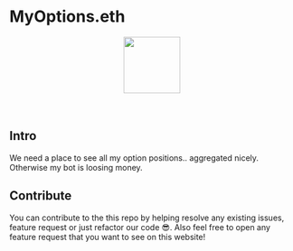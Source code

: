 # MyOptions.eth

<p align="center">

<img width="100" src="./public/favicon.ico">
<br/>
<br/>

<br>
</p>

## Intro
We need a place to see all my option positions.. aggregated nicely. 
Otherwise my bot is loosing money.

## Contribute

You can contribute to the this repo by helping resolve any existing issues, feature request or just refactor our code 😎.
Also feel free to open any feature request that you want to see on this website!
